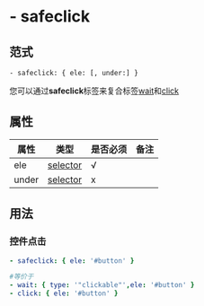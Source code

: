 # \- safeclick

## 范式
```
- safeclick: { ele: [, under:] }
```
您可以通过**safeclick**标签来复合标签[wait](wait.md)和[click](click.md)

## 属性
| 属性 | 类型 | 是否必须 | 备注 |
|--------|--------|--------|--------|
|   ele   | [selector](datatype.md)  | √ |   |
|   under   | [selector](datatype.md)  |  x |   |

## 用法
### 控件点击
```yaml
- safeclick: { ele: '#button' }

#等价于
- wait: { type: '"clickable"',ele: '#button' }
- click: { ele: '#button' }
```